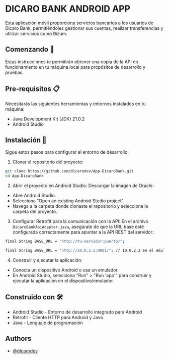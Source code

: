 
# DICARO BANK ANDROID APP

Esta aplicación móvil proporciona servicios bancarios a los usuarios de Dicaro Bank, permitiéndoles gestionar sus cuentas, realizar transferencias y utilizar servicios como Bizum.

## Comenzando 🚀
Estas instrucciones te permitirán obtener una copia de la API en funcionamiento en tu máquina local para propósitos de desarrollo y pruebas.

## Pre-requisitos 📋
Necesitarás las siguientes herramientas y entornos instalados en tu máquina:

- Java Development Kit (JDK) 21.0.2
- Android Studio

## Instalación 🔧
Sigue estos pasos para configurar el entorno de desarrollo:

1. Clonar el repositorio del proyecto:
```bash
git clone https://github.com/dicarodev/App-DicaroBank.git
cd App-DicaroBank
```
2. Abrir el proyecto en Android Studio:
   Descargar la imagen de Oracle:
- Abre Android Studio.
- Selecciona "Open an existing Android Studio project".
- Navega a la carpeta donde clonaste el repositorio y selecciona la carpeta del proyecto.
3. Configurar Retrofit para la comunicación con la API:
   En el archivo `DicaroBankApiAdapter.java`, asegúrate de que la URL base esté configurada correctamente para apuntar a la API REST del servidor:
```bash
final String BASE_URL = "http://tu-servidor:puerto/";
```
```bash
final String BASE_URL = "http://10.0.2.2:9001/"; // 10.0.2.2 en el emulador hace referencia a localhost
```

4. Construir y ejecutar la aplicación:
- Conecta un dispositivo Android o usa un emulador.
- En Android Studio, selecciona "Run" > "Run 'app'" para construir y ejecutar la aplicación en el dispositivo/emulador.

## Construido con 🛠️
- Android Studio - Entorno de desarrollo integrado para Android
- Retrofit - Cliente HTTP para Android y Java
- Java - Lenguaje de programación


## Authors

- [@dicarodev](https://www.github.com/dicarodev)